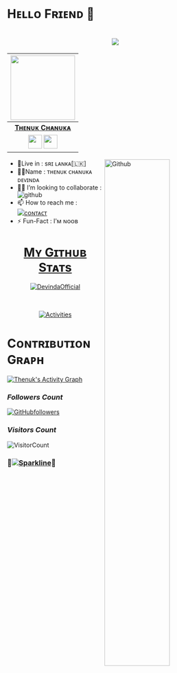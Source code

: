 # Hᴇʟʟᴏ Fʀɪᴇɴᴅ 🥰

<h1 align="center"><a href="https://github.com/Thenuk-Cha/Thenuk-Cha"><img src="https://readme-typing-svg.herokuapp.com?font=calibri&color=purple&size=30&center=true&lines=I'm+❤️Thenuk"></a></h1>

| <a href="https://t.me/ItzMeDevinda"><img src="https://telegra.ph/file/256b568316b48b660a6f4.jpg" width="150px" height="150px" /></a> |
|:---------------------------------------------------------------------------------------------------------------------------------------: |
|       **[Tʜᴇɴᴜᴋ Cʜᴀɴᴜᴋᴀ](https://t.me/ItzMeDevinda)**                                                                                |
| <a href="https://t.me/ItzMeDevinda"><img src="https://cdn4.iconfinder.com/data/icons/logos-and-brands/512/335_Telegram_logo-256.png" width="32px" height="32px"></a>                                                                                                                                                                <a href="https://youtube.com/channel/UCGEeplQYBOpE8SBe-GuMDow"><img src="https://cdn3.iconfinder.com/data/icons/2018-social-media-logotypes/1000/2018_social_media_popular_app_logo_youtube-256.png" width="32px" height="32px"></a>                                  

<img width="55%" align="right" alt="Github" src="https://raw.githubusercontent.com/onimur/.github/master/.resources/git-header.svg" />
<!-- Your badges
You can use the website to generate badges: https://shields.io/
-->

-  🙋Live in : sʀɪ ʟᴀɴᴋᴀ[🇱🇰] <br>
-  🙋‍♂️Name : ᴛʜᴇɴᴜᴋ ᴄʜᴀɴᴜᴋᴀ ᴅᴇᴠɪɴᴅᴀ <br>
-  🙅‍♂️ I’m looking to collaborate : ![github](https://img.shields.io/badge/On-Github-dark/lightred)  <br>
-  📫 How to reach me : [![cᴏɴᴛᴀᴄᴛ](https://img.shields.io/badge/Contact%20me-On%20Telegram-darkBlue)](https://t.me/ItzMeDevinda)
-  ⚡️ Fun-Fact : I'ᴍ ɴᴏᴏʙ


<div align="center"><a href="https://github.com/DevindaOfficial/DevindaOfficial">

# Mʏ Gɪᴛʜᴜʙ Sᴛᴀᴛs
<p><img align="center" src="https://github-readme-stats.vercel.app/api?username=DevindaOfficial&show_icons=true&theme=midnight-purple" alt="DevindaOfficial" /></p>
</div><br/>
<br/><div align="center">
<a href="https://github.com/DevindaOfficial/DevindaOfficial"><img src="https://metrics.lecoq.io/DevindaOfficial?template=classic&repositories.forks=true&languages=1&languages.colors=github&languages.threshold=0%25&config.timezone=Asia%2FSemarang" alt="Activities"></a>
</div>

# Cᴏɴᴛʀɪʙᴜᴛɪᴏɴ Gʀᴀᴘʜ

  <a href="https://github.com/DevindaOfficial"><img alt="Thenuk's Activity Graph" src="https://activity-graph.herokuapp.com/graph?username=DevindaOfficial&bg_color=1F222E&color=F8D866&line=F85D7F&point=FFFFFF&hide_border=true" /></a>

### ***Followers Count***
[![GitHubfollowers](https://img.shields.io/github/followers/DevindaOfficial.svg?style=social&label=Follow&maxAge=25920)](https://github.com/DevindaOfficial?tab=followers)
### ***Visitors Count***
![VisitorCount](https://profile-counter.glitch.me/{DevindaOfficial}/count.svg)

### 🥰[![Sparkline](https://stars.medv.io/Teamultroid/Ultroid.svg)](https://stars.medv.io/DevindaOfficial/DevindaOfficial)🥰

